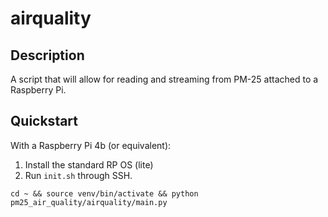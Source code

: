 # airquality

## Description

A script that will allow for reading and streaming from PM-25 attached to a Raspberry Pi.

## Quickstart

With a Raspberry Pi 4b (or equivalent):

1. Install the standard RP OS (lite)
2. Run `init.sh` through SSH.

```shell
cd ~ && source venv/bin/activate && python pm25_air_quality/airquality/main.py
```
